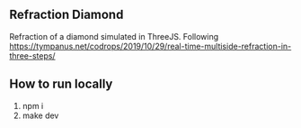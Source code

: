 ## Refraction Diamond

Refraction of a diamond simulated in ThreeJS. Following https://tympanus.net/codrops/2019/10/29/real-time-multiside-refraction-in-three-steps/

## How to run locally

1. npm i
2. make dev

